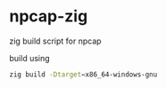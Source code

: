 # npcap-zig

zig build script for npcap

build using

```sh
zig build -Dtarget=x86_64-windows-gnu
```
